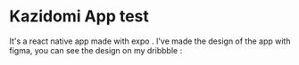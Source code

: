 # Kazidomi App test
It's a react native app made with expo .
I've made the design of the app with figma, you can see the design on my dribbble : 
